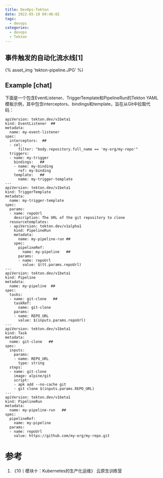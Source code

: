 ```yaml
---
title: DevOps-Tekton
date: 2022-05-10 09:46:02
tags: 
  - devops
categories:
  - devops
  - Tekton
---
```


<p></p>
<!-- more -->

## 事件触发的自动化流水线[1]
{%  asset_img 'tekton-pipeline.JPG'  %}

## Example [chat]
下面是一个包含EventListener、TriggerTemplate和PipelineRun的Tekton YAML模板示例，其中包含interceptors、bindings和template，旨在从Git中拉取代码：
```
apiVersion: tekton.dev/v1beta1
kind: EventListener  ##
metadata:
  name: my-event-listener
spec:
  interceptors:  ##
  - cel:
      filter: "body.repository.full_name == 'my-org/my-repo'"
  triggers:
  - name: my-trigger
    bindings:   ##
    - name: my-binding
      ref: my-binding
    template:   ##
      name: my-trigger-template
---
apiVersion: tekton.dev/v1beta1
kind: TriggerTemplate
metadata:
  name: my-trigger-template
spec:
  params:
  - name: repoUrl
    description: The URL of the git repository to clone
  resourcetemplates:
  - apiVersion: tekton.dev/v1alpha1
    kind: PipelineRun    
    metadata:
      name: my-pipeline-run ##
    spec:
      pipelineRef:
        name: my-pipeline   ##
      params:
      - name: repoUrl
        value: $(tt.params.repoUrl)
---
apiVersion: tekton.dev/v1beta1
kind: Pipeline
metadata:
  name: my-pipeline  ##
spec:
  tasks:
  - name: git-clone   ##
    taskRef:
      name: git-clone
    params:
    - name: REPO_URL
      value: $(inputs.params.repoUrl)
---
apiVersion: tekton.dev/v1beta1
kind: Task
metadata:
  name: git-clone   ##
spec:
  inputs:
    params:
    - name: REPO_URL
      type: string
  steps:
  - name: git-clone
    image: alpine/git
    script:
    - apk add --no-cache git
    - git clone $(inputs.params.REPO_URL)
---
apiVersion: tekton.dev/v1beta1
kind: PipelineRun
metadata:
  name: my-pipeline-run   ##
spec:
  pipelineRef:
    name: my-pipeline
  params:
  - name: repoUrl
    value: https://github.com/my-org/my-repo.git
```

# 参考
1. 《10丨模块十：Kubernetes的生产化运维》  云原生训练营 
